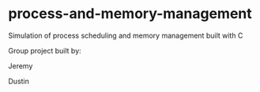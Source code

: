 # process-and-memory-management
Simulation of process scheduling and memory management built with C

Group project built by:

Jeremy

Dustin

